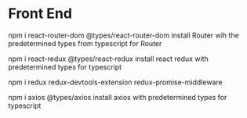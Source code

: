 # Front End

npm i react-router-dom @types/react-router-dom
install Router wih the predetermined types from typescript for Router

npm i react-redux @types/react-redux
install react redux with predetermined types for typescript

npm i redux redux-devtools-extension redux-promise-middleware

npm i axios @types/axios
install axios with predetermined types for typescript
